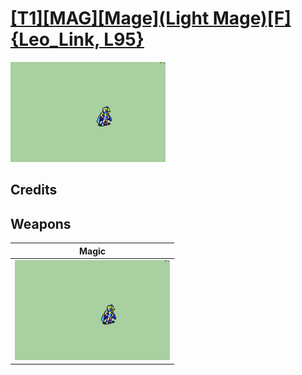 # [\[T1\]\[MAG\]\[Mage\]\(Light Mage\)\[F\]{Leo_Link, L95}](./%5BT1%5D%5BMAG%5D%5BMage%5D(Light%20Mage)%5BF%5D%7BLeo_Link,%20L95%7D)

<img src="./6.%20Magic/Magic_000.png" alt="[T1][MAG][Mage](Light Mage)[F]{Leo_Link, L95} standing" />

## Credits



## Weapons


|Magic |
|  :---: |
| <img alt="Magic animation" src="./6.%20Magic/Magic.gif" /> |
